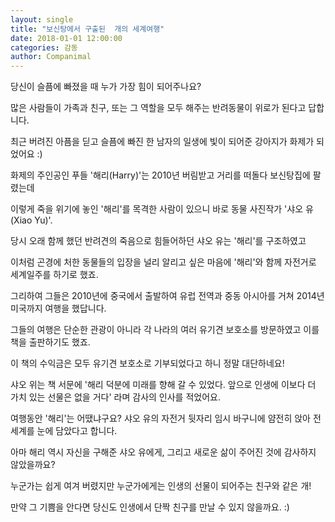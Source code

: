 ```yaml
---
layout: single
title: "보신탕에서 구출된  개의 세계여행"
date: 2018-01-01 12:00:00
categories: 감동
author: Companimal
---
```


당신이 슬픔에 빠졌을 때 누가 가장 힘이 되어주나요?

많은 사람들이 가족과 친구, 또는 그 역할을 모두 해주는 반려동물이 위로가 된다고 답합니다.

최근 버려진 아픔을 딛고 슬픔에 빠진 한 남자의 일생에 빛이 되어준 강아지가 화제가 되었어요 :)

화제의 주인공인 푸들 '해리(Harry)'는 2010년 버림받고 거리를 떠돌다 보신탕집에 팔렸는데

이렇게 죽을 위기에 놓인 '해리'를 목격한 사람이 있으니 바로 동물 사진작가 '샤오 유(Xiao Yu)'.

당시 오래 함께 했던 반려견의 죽음으로 힘들어하던 샤오 유는 '해리'를 구조하였고

이처럼 곤경에 처한 동물들의 입장을 널리 알리고 싶은 마음에 '해리'와 함께 자전거로 세계일주를 하기로 했죠.

그리하여 그들은 2010년에 중국에서 출발하여 유럽 전역과 중동 아시아를 거쳐 2014년 미국까지 여행을 했답니다.

그들의 여행은 단순한 관광이 아니라 각 나라의 여러 유기견 보호소를 방문하였고 이를 책을 출판하기도 했죠.

이 책의 수익금은 모두 유기견 보호소로 기부되었다고 하니 정말 대단하네요!

샤오 위는 책 서문에 '해리 덕분에 미래를 향해 갈 수 있었다. 앞으로 인생에 이보다 더 가치 있는 선물은 없을 거다' 라며 감사의 인사를 적었어요.

여행동안 '해리'는 어땠냐구요? 샤오 유의 자전거 뒷자리 임시 바구니에 얌전히 앉아 전세계를 눈에 담았다고 합니다.

아마 해리 역시 자신을 구해준 샤오 유에게, 그리고 새로운 삶이 주어진 것에 감사하지 않았을까요?

누군가는 쉽게 여겨 버렸지만 누군가에게는 인생의 선물이 되어주는 친구와 같은 개!

만약 그 기쁨을 안다면 당신도 인생에서 단짝 친구를 만날 수 있지 않을까요. :)
